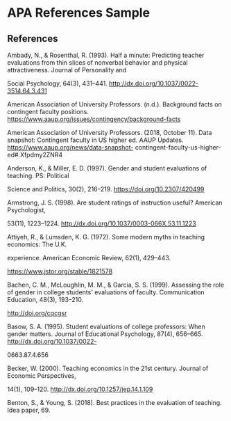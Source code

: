 # APA References Sample

## References

Ambady, N., & Rosenthal, R. (1993). Half a minute: Predicting teacher evaluations from thin slices of nonverbal behavior and physical attractiveness. Journal of Personality and

Social Psychology, 64(3), 431–441. http://dx.doi.org/10.1037/0022-3514.64.3.431

American Association of University Professors. (n.d.). Background facts on contingent faculty positions. https://www.aaup.org/issues/contingency/background-facts

American Association of University Professors. (2018, October 11). Data snapshot: Contingent faculty in US higher ed. AAUP Updates. https://www.aaup.org/news/data-snapshot- contingent-faculty-us-higher-ed#.Xfpdmy2ZNR4

Anderson, K., & Miller, E. D. (1997). Gender and student evaluations of teaching. PS: Political

Science and Politics, 30(2), 216–219. https://doi.org/10.2307/420499

Armstrong, J. S. (1998). Are student ratings of instruction useful? American Psychologist,

53(11), 1223–1224. http://dx.doi.org/10.1037/0003-066X.53.11.1223

Attiyeh, R., & Lumsden, K. G. (1972). Some modern myths in teaching economics: The U.K.

experience. American Economic Review, 62(1), 429–443.

https://www.jstor.org/stable/1821578

Bachen, C. M., McLoughlin, M. M., & Garcia, S. S. (1999). Assessing the role of gender in college students' evaluations of faculty. Communication Education, 48(3), 193–210.

http://doi.org/cqcgsr

Basow, S. A. (1995). Student evaluations of college professors: When gender matters. Journal of Educational Psychology, 87(4), 656–665. http://dx.doi.org/10.1037/0022-

0663.87.4.656

Becker, W. (2000). Teaching economics in the 21st century. Journal of Economic Perspectives,

14(1), 109–120. http://dx.doi.org/10.1257/jep.14.1.109

Benton, S., & Young, S. (2018). Best practices in the evaluation of teaching. Idea paper, 69. 
